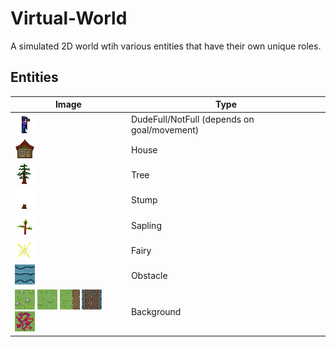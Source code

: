 # Virtual-World

A simulated 2D world wtih various entities that have their own unique roles. 

## Entities
| Image | Type |
| ----------- | ----------- |
| ![alt text](https://github.com/KallosP/Virtual-World/blob/main/images/dude3.png?raw=true) | DudeFull/NotFull (depends on goal/movement) |
| ![alt text](https://github.com/KallosP/Virtual-World/blob/main/images/house.png?raw=true) | House |
| ![alt text](https://github.com/KallosP/Virtual-World/blob/main/images/tree0.png?raw=true) | Tree |
| ![alt text](https://github.com/KallosP/Virtual-World/blob/main/images/stump.png?raw=true) | Stump |
| ![alt text](https://github.com/KallosP/Virtual-World/blob/main/images/sapling4.png?raw=true) | Sapling |
| ![alt text](https://github.com/KallosP/Virtual-World/blob/main/images/fairy7.png?raw=true) | Fairy |
| ![alt text](https://github.com/KallosP/Virtual-World/blob/main/images/water0.png?raw=true) | Obstacle |
| ![alt text](https://github.com/KallosP/Virtual-World/blob/main/images/flowers.png?raw=true) ![alt text](https://github.com/KallosP/Virtual-World/blob/main/images/grass.png?raw=true) ![alt text](https://github.com/KallosP/Virtual-World/blob/main/images/dirt_vert_right.png?raw=true) ![alt text](https://github.com/KallosP/Virtual-World/blob/main/images/bridge.png?raw=true) ![alt text](https://github.com/KallosP/Virtual-World/blob/main/images/poisoned_grass.png?raw=true)| Background |
